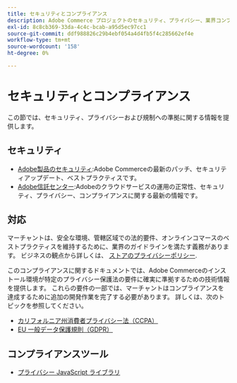 ```yaml
---
title: セキュリティとコンプライアンス
description: Adobe Commerce プロジェクトのセキュリティ、プライバシー、業界コンプライアンスに関するリソースについて説明します。
exl-id: 8c8cb369-33da-4c4c-bcab-a95d5ec97cc1
source-git-commit: ddf988826c29b4ebf054a4d4fb5f4c285662ef4e
workflow-type: tm+mt
source-wordcount: '158'
ht-degree: 0%

---
```


# セキュリティとコンプライアンス

この節では、セキュリティ、プライバシーおよび規制への準拠に関する情報を提供します。

## セキュリティ

- [Adobe製品のセキュリティ](https://helpx.adobe.com/security.html):Adobe Commerceの最新のパッチ、セキュリティアップデート、ベストプラクティスです。
- [Adobe信託センター](https://www.adobe.com/trust.html):Adobeのクラウドサービスの運用の正常性、セキュリティ、プライバシー、コンプライアンスに関する最新の情報です。

## 対応

マーチャントは、安全な環境、管轄区域での法的要件、オンラインコマースのベストプラクティスを維持するために、業界のガイドラインを満たす義務があります。 ビジネスの観点から詳しくは、 [ストアのプライバシーポリシー](https://experienceleague.adobe.com/docs/commerce-admin/start/compliance/privacy/privacy-policy.html).

このコンプライアンスに関するドキュメントでは、Adobe Commerceのインストール環境が特定のプライバシー保護法の要件に確実に準拠するための技術情報を提供します。 これらの要件の一部では、マーチャントはコンプライアンスを達成するために追加の開発作業を完了する必要があります。 詳しくは、次のトピックを参照してください。

- [カリフォルニア州消費者プライバシー法（CCPA）](privacy/ccpa.md)
- [EU 一般データ保護規則（GDPR）](privacy/gdpr.md)

## コンプライアンスツール

- [プライバシー JavaScript ライブラリ](privacy/javascript-library.md)
